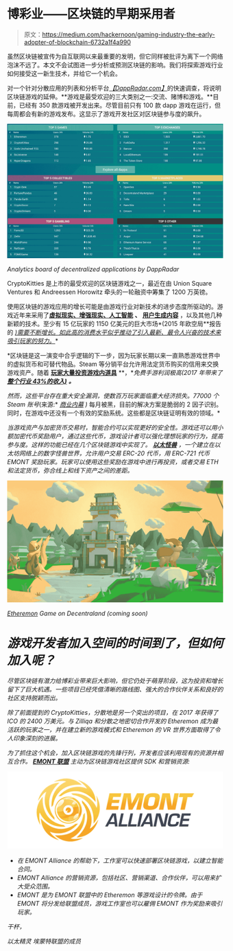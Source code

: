 # 博彩业——区块链的早期采用者

> 原文：<https://medium.com/hackernoon/gaming-industry-the-early-adopter-of-blockchain-6732a1f4a990>

虽然区块链被宣传为自互联网以来最重要的发明，但它同样被批评为离下一个网络泡沫不远了。本文不会试图进一步分析或预测区块链的影响。我们将探索游戏行业如何接受这一新生技术，并给它一个机会。

对一个针对分散应用的列表和分析平台[*【DappRadar.com】*](https://dappradar.com/)的快速调查，将说明区块链游戏的延伸。**游戏是最受欢迎的三大类别之一:交流、赌博和游戏。**目前，已经有 350 款游戏被开发出来。尽管目前只有 100 款 dapp 游戏在运行，但每周都会有新的游戏发布。这显示了游戏开发社区对区块链参与度的飙升。

![](img/539008fb9db51c6a8c7746b2e9c3829a.png)

*Analytics board of decentralized applications by DappRadar*

CryptoKitties 是上市的最受欢迎的区块链游戏之一，最近在由 Union Square Ventures 和 Andreessen Horowitz 牵头的一轮融资中筹集了 1200 万英镑。

使用区块链的游戏应用的增长可能是由游戏行业对新技术的进步态度所驱动的。游戏近年来采用了[**虚拟现实、增强现实、人工智能**](https://mashable.com/2017/11/20/technology-evolves-gaming/#cocOHPjytOq9) **、** [**用户生成内容**](https://www.ft.com/content/7920e2ec-6cb3-11e8-92d3-6c13e5c92914) ，以及其他几种新颖的技术。至少有 15 亿玩家的 1150 亿美元的巨大市场*(2015 年欧空局**报告的 [*)需要不断增长。如此高的消费水平似乎推动了引入最新、最令人兴奋的技术来吸引玩家的努力。*](http://www.theesa.com/wp-content/uploads/2015/04/ESA-Essential-Facts-2015.pdf)*

*区块链是这一演变中合乎逻辑的下一步，因为玩家长期以来一直熟悉游戏世界中的虚拟货币和可替代物品。Steam 等分销平台允许用法定货币购买的信用来交换游戏资产。随着 [**玩家大量投资游戏内道具**](https://thinkgaming.com/app-sales-data/) **，**免费手游利润极高(2017 年带来了 [**整个行业 43%的收入)**](https://venturebeat.com/2017/11/28/newzoo-game-industry-growing-faster-than-expected-up-10-7-to-116-billion-2017/) **。***

*然而，这些平台存在重大安全漏洞，使数百万玩家面临重大经济损失。77000 个 Steam 账号*(来源:* [*商业内幕*](https://www.gamespot.com/articles/77000-steam-accounts-hacked-every-month-new-securi/1100-6433003/) *)* 每月被黑，目前的解决方案是脆弱的 2 因子识别。同时，在游戏中还没有一个有效的奖励系统。这些都是区块链证明有效的领域。*

*当游戏资产与加密货币交易时，智能合约可以实现更好的安全性。游戏还可以用小额加密代币奖励用户，通过这些代币，游戏设计者可以强化理想玩家的行为，提高参与度。这样的功能已经在几个区块链游戏中实现了。 [**以太怪兽**](https://www.etheremon.com/) ，一个建立在以太坊网络上的数字怪兽世界，允许用户交易 ERC-20 代币，用 ERC-721 代币 EMONT 奖励玩家。玩家可以使用这些奖励在游戏中进行再投资，或者交易 ETH 和法定货币，弥合线上和线下资产之间的差距。*

*![](img/2cf9d94233947f7840418b8b69fa6944.png)*

*[Etheremon](https://www.etheremon.com/) Game on Decentraland (coming soon)*

# *游戏开发者加入空间的时间到了，但如何加入呢？*

*尽管区块链有潜力给博彩业带来巨大影响，但它仍处于萌芽阶段，这为投资和增长留下了巨大机遇。一些项目已经凭借清晰的路线图、强大的合作伙伴关系和良好的社区支持脱颖而出。*

*除了前面提到的 CryptoKitties，分散地是另一个突出的项目，在 2017 年获得了 ICO 的 2400 万美元。与 Zilliqa 和分散之地密切合作开发的 Etheremon 成为最活跃的玩家之一，并在建立新的游戏模式和 Etheremon 的 VR 世界方面取得了令人印象深刻的进展。*

*为了抓住这个机会，加入区块链游戏的先锋行列，开发者应该利用现有的资源并相互合作。 [**EMONT 联盟**](http://emontalliance.com/) 主动为区块链游戏社区提供 SDK 和营销资源:*

*![](img/6c5b657178c0e65a5fc3024ec9992d66.png)*

*   *在 EMONT Alliance 的帮助下，工作室可以快速部署区块链游戏，以建立智能合同。*
*   *EMONT Alliance 的营销资源，包括社区、营销渠道、合作伙伴，可以用来扩大受众范围。*
*   *EMONT 是为 EMONT 联盟中的 Etheremon 等游戏设计的令牌。由于 EMONT 将分发给联盟成员，游戏工作室也可以雇佣 EMONT 作为奖励来吸引玩家。*

*干杯，*

*以太精灵
埃蒙特联盟的成员*